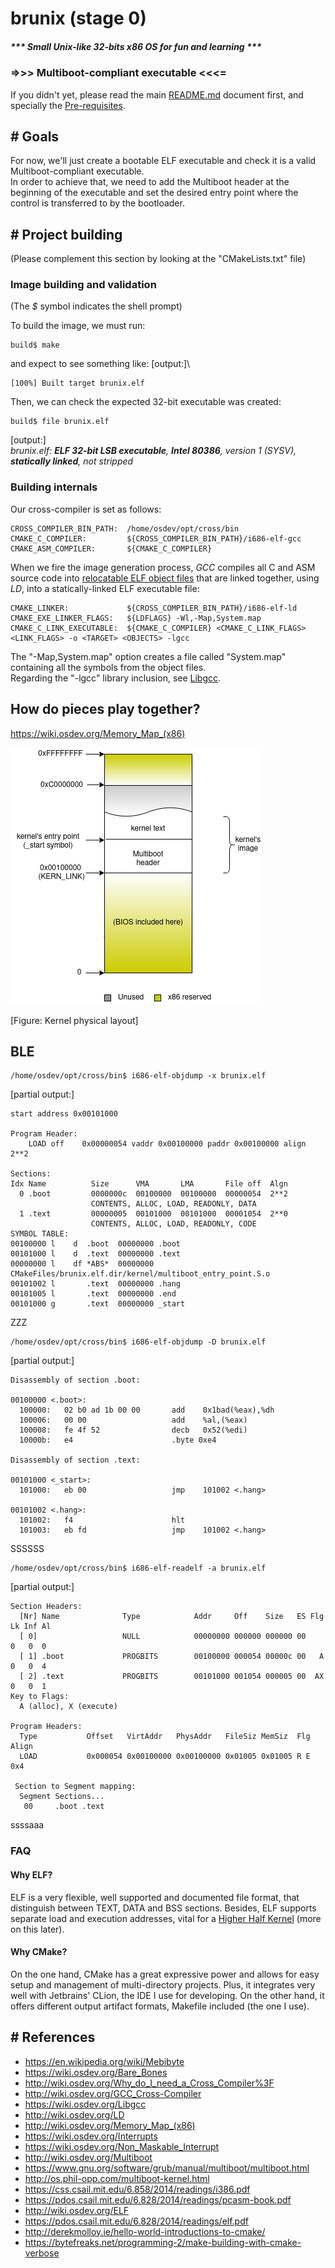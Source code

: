 # brunix (stage 0)
##### *** Small Unix-like 32-bits x86 OS for fun and learning ***

### =>>> Multiboot-compliant executable <<<=


If you didn't yet, please read the main [README.md](https://github.com/bruno-masci/brunix/blob/master/README.md) 
document first, and specially the [Pre-requisites](https://github.com/bruno-masci/brunix/tree/master#-pre-requisites).

## # Goals

For now, we'll just create a bootable ELF executable and check it is a valid Multiboot-compliant executable.\
In order to achieve that, we need to add the Multiboot header at the beginning of the executable and set the desired entry point where the control is transferred to by the bootloader.

## # Project building 

(Please complement this section by looking at the "CMakeLists.txt" file)

### Image building and validation

(The *$* symbol indicates the shell prompt)

To build the image, we must run:

	build$ make

and expect to see something like:
[output:]\

    [100%] Built target brunix.elf

Then, we can check the expected 32-bit executable was created:

    build$ file brunix.elf 
[output:]\
*brunix.elf: __ELF 32-bit LSB executable__, __Intel 80386__, version 1 (SYSV), __statically linked__, not stripped*

### Building internals

Our cross-compiler is set as follows:

    CROSS_COMPILER_BIN_PATH:  /home/osdev/opt/cross/bin
    CMAKE_C_COMPILER:         ${CROSS_COMPILER_BIN_PATH}/i686-elf-gcc
    CMAKE_ASM_COMPILER:       ${CMAKE_C_COMPILER}
    

When we fire the image generation process, *GCC* compiles all C and ASM source code into [relocatable ELF object files](http://wiki.osdev.org/Object_Files) that
are linked together, using *LD*, into a statically-linked ELF executable file:

    CMAKE_LINKER:             ${CROSS_COMPILER_BIN_PATH}/i686-elf-ld
    CMAKE_EXE_LINKER_FLAGS:   ${LDFLAGS} -Wl,-Map,System.map
    CMAKE_C_LINK_EXECUTABLE:  ${CMAKE_C_COMPILER} <CMAKE_C_LINK_FLAGS> <LINK_FLAGS> -o <TARGET> <OBJECTS> -lgcc

The "-Map,System.map" option creates a file called "System.map" containing all the symbols from the object files.\
Regarding the "-lgcc" library inclusion, see [Libgcc](https://wiki.osdev.org/Libgcc).

## How do pieces play together?

https://wiki.osdev.org/Memory_Map_(x86)

![boot_args](pics/physical_layout.png)

[Figure: Kernel physical layout]


## BLE

    /home/osdev/opt/cross/bin$ i686-elf-objdump -x brunix.elf 
[partial output:]
    
    start address 0x00101000
    
    Program Header:
        LOAD off    0x00000054 vaddr 0x00100000 paddr 0x00100000 align 2**2
    
    Sections:
    Idx Name          Size      VMA       LMA       File off  Algn
      0 .boot         0000000c  00100000  00100000  00000054  2**2
                      CONTENTS, ALLOC, LOAD, READONLY, DATA
      1 .text         00000005  00101000  00101000  00001054  2**0
                      CONTENTS, ALLOC, LOAD, READONLY, CODE
    SYMBOL TABLE:
    00100000 l    d  .boot	00000000 .boot
    00101000 l    d  .text	00000000 .text
    00000000 l    df *ABS*	00000000 CMakeFiles/brunix.elf.dir/kernel/multiboot_entry_point.S.o
    00101002 l       .text	00000000 .hang
    00101005 l       .text	00000000 .end
    00101000 g       .text	00000000 _start

ZZZ

    /home/osdev/opt/cross/bin$ i686-elf-objdump -D brunix.elf 
[partial output:]

    Disassembly of section .boot:
    
    00100000 <.boot>:
      100000:	02 b0 ad 1b 00 00    	add    0x1bad(%eax),%dh
      100006:	00 00                	add    %al,(%eax)
      100008:	fe 4f 52             	decb   0x52(%edi)
      10000b:	e4                   	.byte 0xe4
    
    Disassembly of section .text:
    
    00101000 <_start>:
      101000:	eb 00                	jmp    101002 <.hang>
    
    00101002 <.hang>:
      101002:	f4                   	hlt    
      101003:	eb fd                	jmp    101002 <.hang>

SSSSSS

    /home/osdev/opt/cross/bin$ i686-elf-readelf -a brunix.elf 
[partial output:]
   
    Section Headers:
      [Nr] Name              Type            Addr     Off    Size   ES Flg Lk Inf Al
      [ 0]                   NULL            00000000 000000 000000 00      0   0  0
      [ 1] .boot             PROGBITS        00100000 000054 00000c 00   A  0   0  4
      [ 2] .text             PROGBITS        00101000 001054 000005 00  AX  0   0  1
    Key to Flags:
      A (alloc), X (execute)

    Program Headers:
      Type           Offset   VirtAddr   PhysAddr   FileSiz MemSiz  Flg Align
      LOAD           0x000054 0x00100000 0x00100000 0x01005 0x01005 R E 0x4
    
     Section to Segment mapping:
      Segment Sections...
       00     .boot .text 

ssssaaa
    

### FAQ

#### Why ELF?

ELF is a very flexible, well supported and documented file format, that distinguish between TEXT, DATA and BSS sections.
Besides, ELF supports separate load and execution addresses, vital for a
[Higher Half Kernel](https://wiki.osdev.org/Higher_Half_Kernel) (more on this later).

#### Why CMake?

On the one hand, CMake has a great expressive power and allows for easy setup and management of multi-directory projects.
Plus, it integrates very well with Jetbrains' CLion, the IDE I use for developing.
On the other hand, it offers different output artifact formats, Makefile included (the one I use). 



## # References

* https://en.wikipedia.org/wiki/Mebibyte
* https://wiki.osdev.org/Bare_Bones
* http://wiki.osdev.org/Why_do_I_need_a_Cross_Compiler%3F
* http://wiki.osdev.org/GCC_Cross-Compiler
* https://wiki.osdev.org/Libgcc
* http://wiki.osdev.org/LD
* http://wiki.osdev.org/Memory_Map_(x86)
* https://wiki.osdev.org/Interrupts
* https://wiki.osdev.org/Non_Maskable_Interrupt
* http://wiki.osdev.org/Multiboot
* https://www.gnu.org/software/grub/manual/multiboot/multiboot.html
* http://os.phil-opp.com/multiboot-kernel.html
* https://css.csail.mit.edu/6.858/2014/readings/i386.pdf
* https://pdos.csail.mit.edu/6.828/2014/readings/pcasm-book.pdf
* http://wiki.osdev.org/ELF
* https://pdos.csail.mit.edu/6.828/2014/readings/elf.pdf
* http://derekmolloy.ie/hello-world-introductions-to-cmake/
* https://bytefreaks.net/programming-2/make-building-with-cmake-verbose